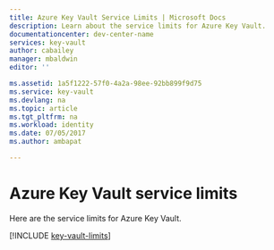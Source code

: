 ```yaml
---
title: Azure Key Vault Service Limits | Microsoft Docs
description: Learn about the service limits for Azure Key Vault.
documentationcenter: dev-center-name
services: key-vault
author: cabailey
manager: mbaldwin
editor: ''

ms.assetid: 1a5f1222-57f0-4a2a-98ee-92bb899f9d75
ms.service: key-vault
ms.devlang: na
ms.topic: article
ms.tgt_pltfrm: na
ms.workload: identity
ms.date: 07/05/2017
ms.author: ambapat

---
```

# Azure Key Vault service limits
Here are the service limits for Azure Key Vault.

[!INCLUDE [key-vault-limits](../../includes/key-vault-limits.md)]

